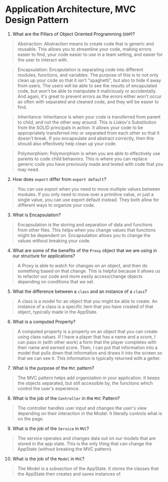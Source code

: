 # Application Architecture, MVC Design Pattern
01. What are the Pillars of Object Oriented Programming (`OOP`)?
  
  > Abstraction: Abstraction means to create code that is generic and reusable. This allows you to streamline your code, making errors easier to find, your code easier to use in a team setting, and easier for the user to interact with.

  > Encapsulation: Encapulation is separating code into different modules, functions, and variables. The purpose of this is to not only clean up your code so that it isn't "spaghetti", but also to hide it away from users. The users will be able to see the results of encapulated code, but won't be able to manipulate it maliciously or accidentally. And again, it's great to prevent errors as the errors either won't occur as often with separated and cleaned code, and they will be easier to find.

  > Inheritance: Inheritance is when your code is transferred from parent to child, and not the other way around. This is Liskov's Substitution from the SOLID principals in action. It allows your code to be appropriately transferred into or separated from each other so that it doesn't break. If you encapsulate and abstract correctly, then this should also effectively help clean up your code.

  > Polymorphism: Polymorphism is when you are able to effectively use parents to code child behaviors. This is where you can replace generic code you have previously made and tested with code that you may need.


02. How does `export` differ from `export default`?
  
  > You can use export when you need to move multiple values between modules. If you only need to move over a primitive value, or just a single value, you can use export default instead. They both allow for different ways to organize your code.

03. What is Encapsulation?
  
  > Encapsulation is the storing and separation of data and functions from other files. This helps when you change values that functions might be dependent on. Encapsulation allows you to change the values without breaking your code. 

04. What are some of the benefits of the `Proxy` object that we are using in our structure for applications?
  
  > A Proxy is able to watch for changes on an object, and then do something based on that change. This is helpful because it allows us to refactor our code and more easily access/change objects depending on conditions that we set.

05. What the difference between a `class` and an instance of a `class`?
  
  > A class is a model for an object that you might be able to create. An instance of a class is a specific item that you have created of that object, typically made in the AppState. 

06. What is a computed Property?
  
  > A computed property is a property on an object that you can create using class values. If I have a player that has a name and a score, I can pass in (with other work) a form that the player completes with their name and earned score. Then, I can put that information into a model that pulls down that information and draws it into the screen so that we can see it. This information is typically returned with a getter.

07. What is the purpose of the `MVC` pattern?
  
  > The MVC pattern helps add organization in your application. It keeps the objects separated, but still accessible by, the functions which control the user's experience.

08. What is the job of the `Controller` in the `MVC` Pattern?
  
  > The controller handles user input and changes the user's view depending on their interaction in the Model. It literally controls what is on the page.

09. What is the job of the `Service` in `MVC`?
  
  > The service operates and changes data out on our models that are stored in the app state. This is the only thing that can change the AppState (without breaking the MVC pattern). 

10. What is the job of the `Model` in `MVC`?
  
  > The Model is a subsection of the AppState. It stores the classes that the AppState then creates and saves instances of.
